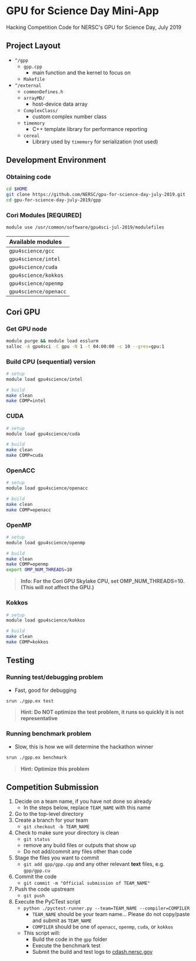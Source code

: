 # GPU for Science Day Mini-App

Hacking Competition Code for NERSC's GPU for Science Day, July 2019

## Project Layout

- `^/gpp`
  - `gpp.cpp`
    - main function and the kernel to focus on
  - `Makefile`
- `^/external`
  - `commonDefines.h`
  - `arrayMD/`
    - host-device data array
  - `ComplexClass/`
    - custom complex number class
  - `timemory`
    - C++ template library for performance reporting
  - `cereal`
    - Library used by `timemory` for serialization (not used)

## Development Environment

### Obtaining code

```bash
cd $HOME
git clone https://github.com/NERSC/gpu-for-science-day-july-2019.git
cd gpu-for-science-day-july-2019/gpp
```

### Cori Modules __[REQUIRED]__

```bash
module use /usr/common/software/gpu4sci-jul-2019/modulefiles
```

| Available modules     |
|:----------------------|
| `gpu4science/gcc`     |
| `gpu4science/intel`   |
| `gpu4science/cuda`    |
| `gpu4science/kokkos`  |
| `gpu4science/openmp`  |
| `gpu4science/openacc` |


## Cori GPU

### Get GPU node

```bash
module purge && module load esslurm
salloc -A gpu4sci -C gpu -N 1 -t 04:00:00 -c 10 --gres=gpu:1
```

### Build CPU (sequential) version

```bash
# setup
module load gpu4science/intel

# build
make clean
make COMP=intel
```

### CUDA

```bash
# setup
module load gpu4science/cuda

# build
make clean
make COMP=cuda
```

### OpenACC

```bash
# setup
module load gpu4science/openacc

# build
make clean
make COMP=openacc
```

### OpenMP

```bash
# setup
module load gpu4science/openmp

# build
make clean
make COMP=openmp
export OMP_NUM_THREADS=10
```

> **Info: For the Cori GPU Skylake CPU, set OMP_NUM_THREADS=10. (This will not affect the GPU.)**

### Kokkos

```bash
# setup
module load gpu4science/kokkos

# build
make clean
make COMP=kokkos
```

## Testing

### Running test/debugging problem

- Fast, good for debugging

```bash
srun ./gpp.ex test
```

> **Hint: Do NOT optimize the test problem, it runs so quickly it is not representative**

### Running benchmark problem

- Slow, this is how we will determine the hackathon winner

```bash
srun ./gpp.ex benchmark
```

> **Hint: Optimize this problem**

## Competition Submission

1. Decide on a team name, if you have not done so already
   - In the steps below, replace `TEAM_NAME` with this name
2. Go to the top-level directory
3. Create a branch for your team
   - `git checkout -b TEAM_NAME`
4. Check to make sure your directory is clean
   - `git status`
   - remove any build files or outputs that show up
   - Do not add/commit any files other than code
5. Stage the files you want to commit
   - `git add gpp/gpp.cpp` and any other relevant **text** files, e.g. `gpp/gpp.cu`
6. Commit the code
   - `git commit -m "Official submission of TEAM_NAME"`
7. Push the code upstream
   - `git push`
8. Execute the PyCTest script
   - `python ./pyctest-runner.py --team=TEAM_NAME --compiler=COMPILER`
     - `TEAM_NAME` should be your team name... Please do not copy/paste and submit as `TEAM_NAME`
     - `COMPILER` should be one of `openacc`, `openmp`, `cuda`, or `kokkos`
   - This script will:
     - Build the code in the `gpp` folder
     - Execute the benchmark test
     - Submit the build and test logs to [cdash.nersc.gov](https://cdash.nersc.gov/index.php?project=gpu-for-science-day-july-2019)
